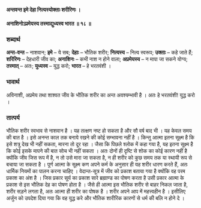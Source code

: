 #### अन्तवन्त इमे देहा नित्यस्योक्ताः शरीरिणः ।
#### अनाशिनोऽप्रमेयस्य तस्माद्युध्यस्व भारत ॥ १८ ॥

### शब्दार्थ

**अन्त-वन्त** – नाशवान; **इमे** – ये सब; **देहाः** – भौतिक  शरीर; **नित्यस्य** – नित्य स्वरूप; **उक्ताः** – कहे जाते हैं; **शरिरिणः** – देहधारी  जीव का; **अनाशिनः** – कभी नाश न होने वाला; **अप्रमेयस्य** – न मापा जा सकने  योग्य; **तस्मात्** – अतः; **युध्यस्व** – युद्ध करो; **भारत** – हे भरतवंशी ।

### भावार्थ

अविनाशी, अप्रमेय तथा शाश्वत जीव के भौतिक शरीर का अन्त अवश्यम्भावी है । अतः हे भरतवंशी! युद्ध करो ।

### तात्पर्य

भौतिक शरीर स्वभाव से नाशवान है । यह तत्क्षण नष्ट हो सकता है और सौ वर्ष बाद भी । यह केवल समय की बात है । इसे अनन्त काल तक बनाये रखने की कोई सम्भावना नहीं है । किन्तु आत्मा इतना सूक्ष्म है कि इसे शत्रु देख भी नहीं सकता, मारना तो दूर रहा । जैसा कि पिछले श्लोक में कहा गया है, यह इतना सूक्ष्म है कि कोई इसके मापने की बात सोच भी नहीं सकता । अतः दोनों ही दृष्टि से शोक का कोई कारण नहीं है क्योंकि जीव जिस रूप में है, न तो उसे मारा जा सकता है, न ही शरीर को कुछ समय तक या स्थायी रूप से बचाया जा सकता है । पूर्ण आत्मा के सूक्ष्म कण अपने कर्म के अनुसार ही यह शरीर धारण करते हैं, अतः धार्मिक नियमों का पालन करना चाहिए । वेदान्त-सूत्र में जीव को प्रकाश बताया गया है क्योंकि वह परम प्रकाश का अंश है । जिस प्रकार सूर्य का प्रकाश सारे ब्रह्माण्ड का पोषण करता है उसी प्रकार आत्मा के प्रकाश से इस भौतिक देह का पोषण होता है । जैसे ही आत्मा इस भौतिक शरीर से बाहर निकल जाता है, शरीर सड़ने लगता है, अतः आत्मा ही शरीर का पोषक है । शरीर अपने आप में महत्त्वहीन है । इसीलिए अर्जुन को उपदेश दिया गया कि वह युद्ध करे और भौतिक शारीरिक कारणों से धर्म की बलि न होने दे ।